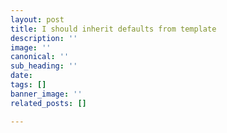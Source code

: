 ```yaml
---
layout: post
title: I should inherit defaults from template
description: ''
image: ''
canonical: ''
sub_heading: ''
date: 
tags: []
banner_image: ''
related_posts: []

---
```

